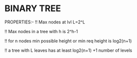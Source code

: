 # BINARY TREE

  PROPERTIES:-
  !! Max nodes at lvl L=2^L
  
  !! Max nodes in a tree with h is 2^h-1
  
  !! for n nodes min possible height or min req height is log2(n+1)
  
  !! a tree with L leaves has at least log2(n+1) +1 number of levels
  
  
